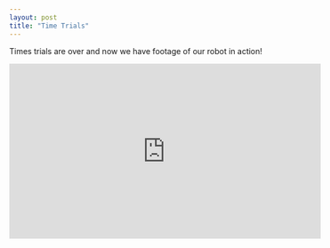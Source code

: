 ```yaml
---
layout: post
title: "Time Trials"
---
```


Times trials are over and now we have footage of our robot in action!

<iframe width="560" height="315" src="https://www.youtube.com/embed/V4lRfWi_3Ik" frameborder="0" allowfullscreen> </iframe>
